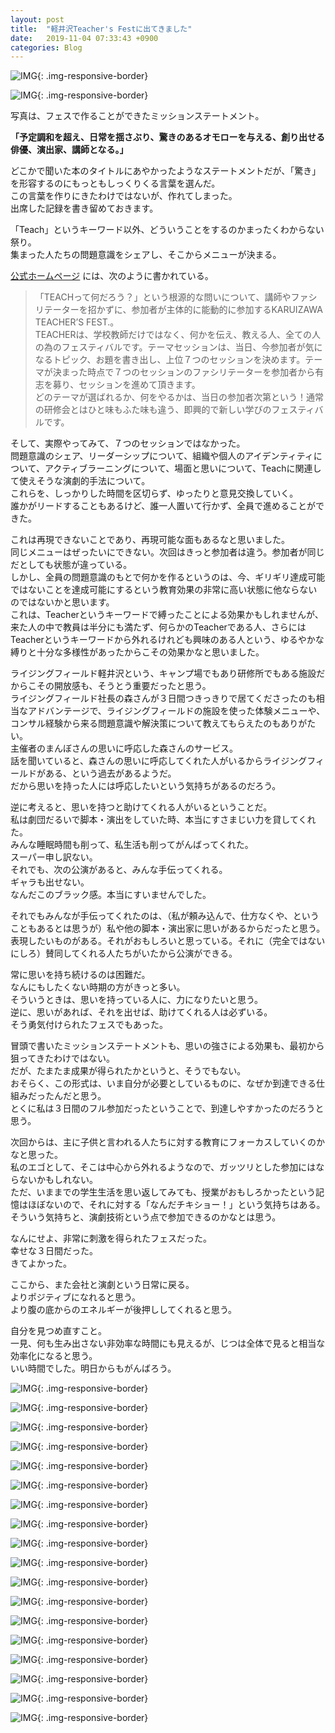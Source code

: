 ```yaml
---
layout: post
title:  "軽井沢Teacher's Festに出てきました"
date:   2019-11-04 07:33:43 +0900
categories: Blog
---
```


![IMG]({{site.baseurl}}/img/20191104_13.jpg){: .img-responsive-border} 

![IMG]({{site.baseurl}}/img/20191104_01.JPG){: .img-responsive-border} 

写真は、フェスで作ることができたミッションステートメント。

**「予定調和を超え、日常を揺さぶり、驚きのあるオモローを与える、創り出せる俳優、演出家、講師となる。」**

どこかで聞いた本のタイトルにあやかったようなステートメントだが、「驚き」を形容するのにもっともしっくりくる言葉を選んだ。  
この言葉を作りにきたわけではないが、作れてしまった。  
出席した記録を書き留めておきます。

「Teach」というキーワード以外、どういうことをするのかまったくわからない祭り。  
集まった人たちの問題意識をシェアし、そこからメニューが決まる。

[公式ホームページ](https://www.art-loving2016.com/teachers-fest-karuizawa) には、次のように書かれている。

> 「TEACHって何だろう？」という根源的な問いについて、講師やファシリテーターを招かずに、参加者が主体的に能動的に参加するKARUIZAWA TEACHER’S FEST.。  
​TEACHERは、学校教師だけではなく、何かを伝え、教える人、全ての人の為のフェスティバルです。テーマセッションは、当日、今参加者が気になるトピック、お題を書き出し、上位７つのセッションを決めます。テーマが決まった時点で７つのセッションのファシリテーターを参加者から有志を募り、セッションを進めて頂きます。  
​どのテーマが選ばれるか、何をやるかは、当日の参加者次第という！通常の研修会とはひと味もふた味も違う、即興的で新しい学びのフェスティバルです。

そして、実際やってみて、７つのセッションではなかった。  
問題意識のシェア、リーダーシップについて、組織や個人のアイデンティティについて、アクティブラーニングについて、場面と思いについて、Teachに関連して使えそうな演劇的手法について。  
これらを、しっかりした時間を区切らず、ゆったりと意見交換していく。  
誰かがリードすることもあるけど、誰一人置いて行かず、全員で進めることができた。

これは再現できないことであり、再現可能な面もあるなと思いました。  
同じメニューはぜったいにできない。次回はきっと参加者は違う。参加者が同じだとしても状態が違っている。  
しかし、全員の問題意識のもとで何かを作るというのは、今、ギリギリ達成可能ではないことを達成可能にするという教育効果の非常に高い状態に他ならないのではないかと思います。  
これは、Teacherというキーワードで縛ったことによる効果かもしれませんが、来た人の中で教員は半分にも満たず、何らかのTeacherである人、さらにはTeacherというキーワードから外れるけれども興味のある人という、ゆるやかな縛りと十分な多様性があったからこその効果かなと思いました。

ライジングフィールド軽井沢という、キャンプ場でもあり研修所でもある施設だからこその開放感も、そうとう重要だったと思う。  
ライジングフィールド社長の森さんが３日間つきっきりで居てくださったのも相当なアドバンテージで、ライジングフィールドの施設を使った体験メニューや、コンサル経験から来る問題意識や解決策について教えてもらえたのもありがたい。  
主催者のまんぼさんの思いに呼応した森さんのサービス。  
話を聞いていると、森さんの思いに呼応してくれた人がいるからライジングフィールドがある、という過去があるようだ。  
だから思いを持った人には呼応したいという気持ちがあるのだろう。

逆に考えると、思いを持つと助けてくれる人がいるということだ。  
私は劇団だるいで脚本・演出をしていた時、本当にすさまじい力を貸してくれた。  
みんな睡眠時間も削って、私生活も削ってがんばってくれた。  
スーパー申し訳ない。  
それでも、次の公演があると、みんな手伝ってくれる。  
ギャラも出せない。  
なんだこのブラック感。本当にすいませんでした。

それでもみんなが手伝ってくれたのは、（私が頼み込んで、仕方なくや、ということもあるとは思うが）私や他の脚本・演出家に思いがあるからだったと思う。  
表現したいものがある。それがおもしろいと思っている。それに（完全ではないにしろ）賛同してくれる人たちがいたから公演ができる。

常に思いを持ち続けるのは困難だ。  
なんにもしたくない時期の方がきっと多い。  
そういうときは、思いを持っている人に、力になりたいと思う。  
逆に、思いがあれば、それを出せば、助けてくれる人は必ずいる。  
そう勇気付けられたフェスでもあった。

冒頭で書いたミッションステートメントも、思いの強さによる効果も、最初から狙ってきたわけではない。  
だが、たまたま成果が得られたかというと、そうでもない。  
おそらく、この形式は、いま自分が必要としているものに、なぜか到達できる仕組みだったんだと思う。  
とくに私は３日間のフル参加だったということで、到達しやすかったのだろうと思う。

次回からは、主に子供と言われる人たちに対する教育にフォーカスしていくのかなと思った。  
私のエゴとして、そこは中心から外れるようなので、ガッツリとした参加にはならないかもしれない。  
ただ、いままでの学生生活を思い返してみても、授業がおもしろかったという記憶はほぼないので、それに対する「なんだチキショー！」という気持ちはある。  
そういう気持ちと、演劇技術という点で参加できるのかなとは思う。

なんにせよ、非常に刺激を得られたフェスだった。  
幸せな３日間だった。  
きてよかった。

ここから、また会社と演劇という日常に戻る。  
よりポジティブになれると思う。  
より腹の底からのエネルギーが後押ししてくれると思う。

自分を見つめ直すこと。  
一見、何も生み出さない非効率な時間にも見えるが、じつは全体で見ると相当な効率化になると思う。  
いい時間でした。明日からもがんばろう。


![IMG]({{site.baseurl}}/img/20191104_02.JPG){: .img-responsive-border} 

![IMG]({{site.baseurl}}/img/20191104_03.JPG){: .img-responsive-border} 

![IMG]({{site.baseurl}}/img/20191104_04.JPG){: .img-responsive-border} 

![IMG]({{site.baseurl}}/img/20191104_05.JPG){: .img-responsive-border} 

![IMG]({{site.baseurl}}/img/20191104_06.JPG){: .img-responsive-border} 

![IMG]({{site.baseurl}}/img/20191104_07.JPG){: .img-responsive-border} 

![IMG]({{site.baseurl}}/img/20191104_08.JPG){: .img-responsive-border} 

![IMG]({{site.baseurl}}/img/20191104_09.JPG){: .img-responsive-border} 

![IMG]({{site.baseurl}}/img/20191104_10.JPG){: .img-responsive-border} 

![IMG]({{site.baseurl}}/img/20191104_11.JPG){: .img-responsive-border} 

![IMG]({{site.baseurl}}/img/20191104_12.JPG){: .img-responsive-border} 

![IMG]({{site.baseurl}}/img/20191104_14.jpg){: .img-responsive-border} 

![IMG]({{site.baseurl}}/img/20191104_15.jpg){: .img-responsive-border} 

![IMG]({{site.baseurl}}/img/20191104_16.jpg){: .img-responsive-border} 

![IMG]({{site.baseurl}}/img/20191104_17.jpg){: .img-responsive-border} 

![IMG]({{site.baseurl}}/img/20191104_18.jpg){: .img-responsive-border} 

![IMG]({{site.baseurl}}/img/20191104_19.jpg){: .img-responsive-border} 

![IMG]({{site.baseurl}}/img/20191104_20.jpg){: .img-responsive-border} 
